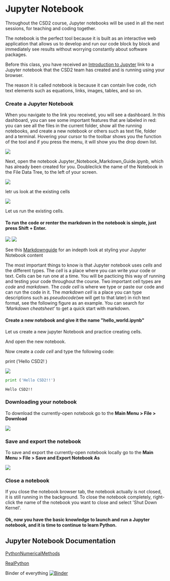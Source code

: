 # Jupyter Notebook

Throughout the CSD2 course, Jupyter notebooks will be used in all the next sessions, for teaching and coding together.

The notebook is the perfect tool because it is built as an interactive web application that allows us to develop and run our code block by block and immediately see results without worrying constantly about software packages.

Before this class, you have received an [Introduction to Jupyter](https://mybinder.org/v2/gh/BlockResearchGroup/CSD2\_2022.git/HEAD?labpath=%2F2\_Geometry%2FIntroduction%2FIntroductionToJupyterNotebook.ipynb) link to a Jupyter notebook that the CSD2 team has created and is running using your browser.

The reason it is called notebook is because it can contain live code, rich text elements such as equations, links, images, tables, and so on.

### Create a Jupyter Notebook

When you navigate to the link you received, you will see a dashboard. In this dashboard, you can see some important features that are labeled in red: you can see all the files in the current folder, show all the running notebooks, and create a new notebook or others such as text file, folder and a terminal. Hovering your cursor to the toolbar shows you the function of the tool and if you press the menu, it will show you the drop down list.

![](https://github.com/BlockResearchGroup/CSD2\_2022/blob/20676eaf165a73675433f284799f874a45835718/2\_Geometry/Introduction/Files/Introduction/IntroToJupyterNB\_Slide1.png?raw=true)

Next, open the notebook Jupyter\_Notebook\_Markdown\_Guide.ipynb, which has already been created for you. Doubleclick the name of the Notebook in the File Data Tree, to the left of your screen.

![](https://github.com/BlockResearchGroup/CSD2\_2022/blob/20676eaf165a73675433f284799f874a45835718/2\_Geometry/Introduction/Files/Introduction/IntroToJupyterNB\_Slide2.png?raw=true)

letr us look at the existing cells

![](https://github.com/BlockResearchGroup/CSD2\_2022/blob/20676eaf165a73675433f284799f874a45835718/2\_Geometry/Introduction/Files/Introduction/IntroToJupyterNB\_Slide4.png?raw=true)

Let us run the existing cells.

#### To run the code or renter the markdown in the notebook is simple, just press Shift + Enter.

![](https://github.com/BlockResearchGroup/CSD2\_2022/blob/20676eaf165a73675433f284799f874a45835718/2\_Geometry/Introduction/Files/Introduction/IntroToJupyterNB\_Slide3.png?raw=true) ![](https://github.com/BlockResearchGroup/CSD2\_2022/blob/20676eaf165a73675433f284799f874a45835718/2\_Geometry/Introduction/Files/Introduction/IntroToJupyterNB\_Slide5.png?raw=true)

See this [Markdownguide](https://www.markdownguide.org/basic-syntax/#links) for an indepth look at styling your Jupyter Notebook content

The most important things to know is that Jupyter notebook uses _cells_ and the different types. The _cell_ is a place where you can write your code or text. Cells can be run one at a time. You will be pacticing this way of running and testing your code throughout the course. Two important cell types are _code_ and _markdown_. The _code cell_ is where we type or paste our code and can run the code in it. The _markdown cell_ is a place you can type descriptions such as _pseudocode_(we will get to that later) in rich text format, see the following figure as an example. You can search for _‘Markdown cheatsheet’_ to get a quick start with markdown.

#### Create a new notebook and give it the name "hello\_world.ipynb"

Let us create a new jupyter Notebook and practice creating cells.

And open the new notebook.

Now create a _code cell_ and type the following code:

print ('Hello CSD2! )

![](https://github.com/BlockResearchGroup/CSD2\_2022/blob/20676eaf165a73675433f284799f874a45835718/2\_Geometry/Introduction/Files/Introduction/IntroToJupyterNB\_Slide%208.png?raw=true)

```python
print ('Hello CSD2!!')
```

```
Hello CSD2!!
```

### Downloading your notebook

To download the currently-open notebook go to the **Main Menu > File > Download**

![](https://github.com/BlockResearchGroup/CSD2\_2022/blob/20676eaf165a73675433f284799f874a45835718/2\_Geometry/Introduction/Files/Introduction/IntroToJupyterNB\_Slide%207.png?raw=true)

### Save and export the notebook

To save and export the currently-open notebook locally go to the **Main Menu > File > Save and Export Notebook As**

![](https://github.com/BlockResearchGroup/CSD2\_2022/blob/20676eaf165a73675433f284799f874a45835718/2\_Geometry/Introduction/Files/Introduction/IntroToJupyterNB\_Slide%206.png?raw=true)

### Close a notebook

If you close the notebook browser tab, the notebook actually is not closed, it is still running in the background. To close the notebook completely, right-click the name of the notebook you want to close and select 'Shut Down Kernel'.

#### Ok, now you have the basic knowledge to launch and run a Jupyter notebook, and it is time to continue to learn Python.

## Jupyter Notebook Documentation

[PythonNumericalMethods](https://pythonnumericalmethods.berkeley.edu/notebooks/chapter01.05-Logial-Expressions-and-Operators.html)

[RealPython](https://realpython.com/jupyter-notebook-introduction/#adding-rich-content)



Binder of everything [![Binder](https://mybinder.org/badge\_logo.svg)](https://mybinder.org/v2/gh/BlockResearchGroup/CSD2\_2022.git/23e49aaa602262a80c66f25b32efa61b7fde50a8)
